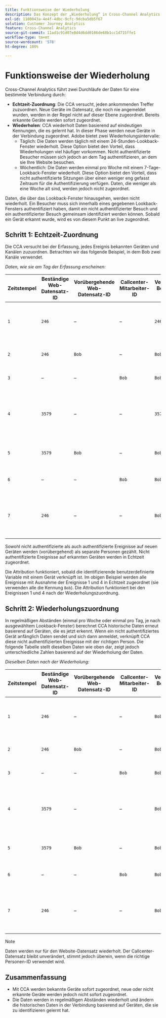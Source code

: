 ```yaml
---
title: Funktionsweise der Wiederholung
description: Das Konzept der „Wiederholung“ in Cross-Channel Analytics
exl-id: 1100043a-4e4f-4dbc-9cfc-9dcba5db5f67
solution: Customer Journey Analytics
feature: Cross-Channel Analytics
source-git-commit: 11ad1c91d07e8d4d6dd0186de68b1cc1d715ffe1
workflow-type: tm+mt
source-wordcount: '578'
ht-degree: 100%

---
```


# Funktionsweise der Wiederholung

Cross-Channel Analytics führt zwei Durchläufe der Daten für eine bestimmte Verbindung durch:

* **Echtzeit-Zuordnung**: Die CCA versucht, jeden ankommenden Treffer zuzuordnen. Neue Geräte im Datensatz, die noch nie angemeldet wurden, werden in der Regel nicht auf dieser Ebene zugeordnet. Bereits erkannte Geräte werden sofort zugeordnet.
* **Wiederholen**: CCA wiederholt Daten basierend auf eindeutigen Kennungen, die es gelernt hat. In dieser Phase werden neue Geräte in der Verbindung zugeordnet. Adobe bietet zwei Wiederholungsintervalle:
   * Täglich: Die Daten werden täglich mit einem 24-Stunden-Lookback-Fenster wiederholt. Diese Option bietet den Vorteil, dass Wiederholungen viel häufiger vorkommen. Nicht authentifizierte Besucher müssen sich jedoch an dem Tag authentifizieren, an dem sie Ihre Website besuchen.
   * Wöchentlich: Die Daten werden einmal pro Woche mit einem 7-Tage-Lookback-Fenster wiederholt. Diese Option bietet den Vorteil, dass nicht authentifizierte Sitzungen über einen weniger eng gefasst Zeitraum für die Authentifizierung verfügen. Daten, die weniger als eine Woche alt sind, werden jedoch nicht zugeordnet.

Daten, die über das Lookback-Fenster hinausgehen, werden nicht wiederholt. Ein Besucher muss sich innerhalb eines gegebenen Lookback-Fensters authentifiziert haben, damit ein nicht authentifizierter Besuch und ein authentifizierter Besuch gemeinsam identifiziert werden können. Sobald ein Gerät erkannt wurde, wird es von diesem Punkt an live zugeordnet.

## Schritt 1: Echtzeit-Zuordnung

Die CCA versucht bei der Erfassung, jedes Ereignis bekannten Geräten und Kanälen zuzuordnen. Betrachten wir das folgende Beispiel, in dem Bob zwei Kanäle verwendet.

*Daten, wie sie am Tag der Erfassung erscheinen:*

| Zeitstempel | Beständige Web-Datensatz-ID | Vorübergehende Web-Datensatz-ID | Callcenter-Mitarbeiter-ID | Verwendete Benutzer-ID | Erläuterung des Treffers | Metrik „Personen“ (kumulativ) |
| --- | --- | --- | --- | --- | --- | --- |
| `1` | `246` | – | – | `246` | Bob besucht Ihre Website auf seinem Desktop und ist nicht authentifiziert. | `1` (246) |
| `2` | `246` | `Bob` | – | `Bob` | Bob meldet sich auf seinem Desktop an. | `2` (246 und Bob) |
| `3` | – | – | `Bob` | `Bob` | Bob ruft den Kundendienst an | `2` (246 und Bob) |
| `4` | `3579` | – | – | `3579` | Bob greift über sein Smartphone oder Tablet auf Ihre Website zu und ist nicht authentifiziert | `3` (246, Bob und 3579) |
| `5` | `3579` | `Bob` | – | `Bob` | Bob meldet sich über ein Smartphone oder Tablet an | `3` (246, Bob und 3579) |
| `6` | – | – | `Bob` | `Bob` | Bob ruft erneut den Kundendienst an | `3` (246, Bob und 3579) |
| `7` | `246` | – | – | `Bob` | Bob greift erneut auf Ihre Website auf dem Desktop zu und ist nicht authentifiziert | `3` (246, Bob und 3579) |

Sowohl nicht authentifizierte als auch authentifizierte Ereignisse auf neuen Geräten werden (vorübergehend) als separate Personen gezählt. Nicht authentifizierte Ereignisse auf erkannten Geräten werden in Echtzeit zugeordnet.

Die Attribution funktioniert, sobald die identifizierende benutzerdefinierte Variable mit einem Gerät verknüpft ist. Im obigen Beispiel werden alle Ereignisse mit Ausnahme der Ereignisse 1 und 4 in Echtzeit zugeordnet (sie verwenden alle die Kennung `Bob`). Die Attribution funktioniert bei den Ereignissen 1 und 4 nach der Wiederholungszuordnung.

## Schritt 2: Wiederholungszuordnung

In regelmäßigen Abständen (einmal pro Woche oder einmal pro Tag, je nach ausgewähltem Lookback-Fenster) berechnet CCA historische Daten erneut basierend auf Geräten, die es jetzt erkennt. Wenn ein nicht authentifiziertes Gerät anfänglich Daten sendet und sich dann anmeldet, verknüpft CCA diese nicht authentifizierten Ereignisse mit der richtigen Person. Die folgende Tabelle stellt dieselben Daten wie oben dar, zeigt jedoch unterschiedliche Zahlen basierend auf der Wiederholung der Daten.

*Dieselben Daten nach der Wiederholung:*

| Zeitstempel | Beständige Web-Datensatz-ID | Vorübergehende Web-Datensatz-ID | Callcenter-Mitarbeiter-ID | Verwendete Benutzer-ID | Erläuterung des Treffers | Metrik „Personen“ (kumulativ) |
| --- | --- | --- | --- | --- | --- | --- |
| `1` | `246` | – | – | `Bob` | Bob besucht Ihre Website auf seinem Desktop und ist nicht authentifiziert. | `1` (Bob) |
| `2` | `246` | `Bob` | – | `Bob` | Bob meldet sich auf seinem Desktop an. | `1` (Bob) |
| `3` | – | – | `Bob` | `Bob` | Bob ruft den Kundendienst an | `1` (Bob) |
| `4` | `3579` | – | – | `Bob` | Bob greift über sein Smartphone oder Tablet auf Ihre Website zu und ist nicht authentifiziert | `1` (Bob) |
| `5` | `3579` | `Bob` | – | `Bob` | Bob meldet sich über ein Smartphone oder Tablet an | `1` (Bob) |
| `6` | – | – | `Bob` | `Bob` | Bob ruft erneut den Kundendienst an | `1` (Bob) |
| `7` | `246` | – | – | `Bob` | Bob greift erneut auf Ihre Website auf dem Desktop zu und ist nicht authentifiziert | `1` (Bob) |

>[!NOTE]
>
>Daten werden nur für den Website-Datensatz wiederholt. Der Callcenter-Datensatz bleibt unverändert, stimmt jedoch überein, wenn die richtige Personen-ID verwendet wird.

## Zusammenfassung

* Mit CCA werden bekannte Geräte sofort zugeordnet, neue oder nicht erkannte Geräte werden jedoch nicht sofort zugeordnet.
* Die Daten werden in regelmäßigen Abständen wiederholt und ändern die historischen Daten in der Verbindung basierend auf Geräten, die sie zu identifizieren gelernt hat.
